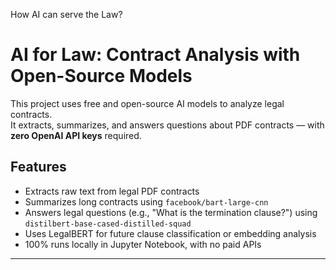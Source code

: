 
How AI can serve the Law?
# AI for Law: Contract Analysis with Open-Source Models

This project uses free and open-source AI models to analyze legal contracts.  
It extracts, summarizes, and answers questions about PDF contracts — with **zero OpenAI API keys** required.

## Features

- Extracts raw text from legal PDF contracts
- Summarizes long contracts using `facebook/bart-large-cnn`
- Answers legal questions (e.g., "What is the termination clause?") using `distilbert-base-cased-distilled-squad`
- Uses LegalBERT for future clause classification or embedding analysis
- 100% runs locally in Jupyter Notebook, with no paid APIs

---

